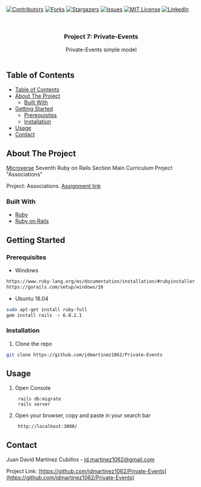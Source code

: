 <!-- PROJECT SHIELDS -->
<!--
*** I'm using markdown "reference style" links for readability.
*** Reference links are enclosed in brackets [ ] instead of parentheses ( ).
*** See the bottom of this document for the declaration of the reference variables
*** for contributors-url, forks-url, etc. This is an optional, concise syntax you may use.
*** https://www.markdownguide.org/basic-syntax/#reference-style-links
-->

[![Contributors][contributors-shield]][contributors-url]
[![Forks][forks-shield]][forks-url]
[![Stargazers][stars-shield]][stars-url]
[![Issues][issues-shield]][issues-url]
[![MIT License][license-shield]][license-url]
[![LinkedIn][linkedin-shield]][linkedin-url]

<!-- PROJECT LOGO -->
<br />
<p align="center">
  

  <h3 class ="norse" align="center" style="@font-face {font-family: 'Norse'; src: url('/fonts/Norse.otf'); font-family:'Norse'}">Project 7: Private-Events</h3>

  <p align="center">
    Private-Events simple model
    <br />
    <br />
  </p>
</p>

<!-- TABLE OF CONTENTS -->

## Table of Contents

- [Table of Contents](#table-of-contents)
- [About The Project](#about-the-project)
  - [Built With](#built-with)
- [Getting Started](#getting-started)
  - [Prerequisites](#prerequisites)
  - [Installation](#installation)
- [Usage](#usage)
- [Contact](#contact)

<!-- ABOUT THE PROJECT -->

## About The Project



[Microverse](https://www.microverse.org/) Seventh Ruby on Rails Section Main Curriculum Project "Associations"

Project: Associations. [Assignment link](https://www.theodinproject.com/courses/ruby-on-rails/lessons/associations)


### Built With

- [Ruby](https://www.ruby-lang.org)
- [Ruby on Rails](https://rubyonrails.org/)

## Getting Started

### Prerequisites


* Windows
```sh
https://www.ruby-lang.org/es/documentation/installation/#rubyinstaller
https://gorails.com/setup/windows/10
```
* Ubuntu 18.04
```sh
sudo apt-get install ruby-full
gem install rails -v 6.0.2.1
```
### Installation

1. Clone the repo

```sh
git clone https://github.com/jdmartinez1062/Private-Events
```
<!-- USAGE EXAMPLES -->
## Usage

1. Open Console

    
        rails db:migrate
        rails server         
    

2. Open your browser, copy and paste in your search bar
   
        http://localhost:3000/

        

<!-- CONTACT -->

## Contact

Juan David Martínez Cubillos - jd.martinez1062@gmail.com

Project Link: [https://github.com/jdmartinez1062/Private-Events](https://github.com/jdmartinez1062/Private-Events)

<!-- ACKNOWLEDGEMENTS -->


<!-- MARKDOWN LINKS & IMAGES -->
<!-- https://www.markdownguide.org/basic-syntax/#reference-style-links -->

[contributors-shield]: https://img.shields.io/github/contributors/jdmartinez1062/Private-Events.svg?style=flat-square
[contributors-url]: https://github.com/jdmartinez1062/Private-Events/graphs/contributors
[forks-shield]: https://img.shields.io/github/forks/jdmartinez1062/Private-Events.svg?style=flat-square
[forks-url]: https://github.com/jdmartinez1062/Private-Events/network/members
[stars-shield]: https://img.shields.io/github/stars/jdmartinez1062/Private-Events.svg?style=flat-square
[stars-url]: https://github.com/jdmartinez1062/Private-Events/stargazers
[issues-shield]: https://img.shields.io/github/issues/jdmartinez1062/Private-Events.svg?style=flat-square
[issues-url]: https://github.com/jdmartinez1062/Private-Events/issues
[license-shield]: https://img.shields.io/github/license/jdmartinez1062/Private-Events.svg?style=flat-square
[license-url]: https://github.com/jdmartinez1062/Private-Events/blob/master/LICENSE.txt
[linkedin-shield]: https://img.shields.io/badge/-LinkedIn-black.svg?style=flat-square&logo=linkedin&colorB=555
[linkedin-url]: https://linkedin.com/in/othneildrew
[product-screenshot]: imgs/screenshot.jpg

